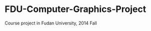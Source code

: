 FDU-Computer-Graphics-Project
=============================

Course project in Fudan University, 2014 Fall
